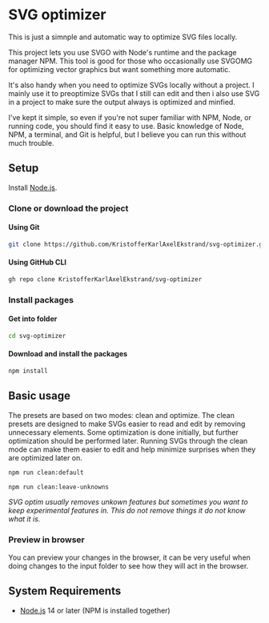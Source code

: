 # SVG optimizer

This is just a simnple and automatic way to optimize SVG files locally.

This project lets you use SVGO with Node's runtime and the package manager NPM. This tool is good for those who occasionally use SVGOMG for optimizing vector graphics but want something more automatic.

It's also handy when you need to optimize SVGs locally without a project. I mainly use it to preoptimize SVGs that I still can edit and then i also use SVG in a project to make sure the output always is optimized and minfied.

I've kept it simple, so even if you're not super familiar with NPM, Node, or running code, you should find it easy to use. Basic knowledge of Node, NPM, a terminal, and Git is helpful, but I believe you can run this without much trouble.

## Setup

Install [Node.js](https://nodejs.org/).

### Clone or download the project

#### Using Git

```bash
git clone https://github.com/KristofferKarlAxelEkstrand/svg-optimizer.git
```

#### Using GitHub CLI

```bash
gh repo clone KristofferKarlAxelEkstrand/svg-optimizer
```

### Install packages

#### Get into folder

```bash
cd svg-optimizer
```

#### Download and install the packages

```bash
npm install
```

## Basic usage

The presets are based on two modes: clean and optimize. The clean presets are designed to make SVGs easier to read and edit by removing unnecessary elements. Some optimization is done initially, but further optimization should be performed later. Running SVGs through the clean mode can make them easier to edit and help minimize surprises when they are optimized later on.

```bash
npm run clean:default
```

```bash
npm run clean:leave-unknowns
```

_SVG optim usually removes unkown features but sometimes you want to keep experimental features in. This do not remove things it do not know what it is._

### Preview in browser

You can preview your changes in the browser, it can be very useful when doing changes to the input folder to see how they will act in the browser.

## System Requirements

- [Node.js](https://nodejs.org/) 14 or later (NPM is installed together)
